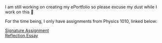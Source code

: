 I am still working on creating my ePortfolio so please excuse my dust while I work on this 🧹

For the time being, I only have assignments from Physics 1010, linked below:

[Signature Assignment](docs/physics1010/signature.md)  
[Reflection Essay](docs/physics1010/reflection.md)